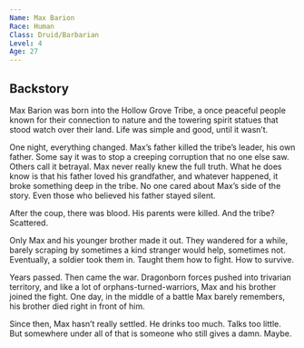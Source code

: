 ```yaml
---
Name: Max Barion
Race: Human
Class: Druid/Barbarian
Level: 4
Age: 27
---
```

## Backstory

Max Barion was born into the Hollow Grove Tribe, a once peaceful people known for their connection to nature and the towering spirit statues that stood watch over their land. Life was simple and good, until it wasn’t.

One night, everything changed. Max’s father killed the tribe’s leader, his own father. Some say it was to stop a creeping corruption that no one else saw. Others call it betrayal. Max never really knew the full truth. What he does know is that his father loved his grandfather, and whatever happened, it broke something deep in the tribe. No one cared about Max’s side of the story. Even those who believed his father stayed silent.

After the coup, there was blood. His parents were killed. And the tribe? Scattered.

Only Max and his younger brother made it out. They wandered for a while, barely scraping by sometimes a kind stranger would help, sometimes not. Eventually, a soldier took them in. Taught them how to fight. How to survive.

Years passed. Then came the war. Dragonborn forces pushed into trivarian territory, and like a lot of orphans-turned-warriors, Max and his brother joined the fight. One day, in the middle of a battle Max barely remembers, his brother died right in front of him.

Since then, Max hasn’t really settled. He drinks too much. Talks too little. But somewhere under all of that is someone who still gives a damn. Maybe.